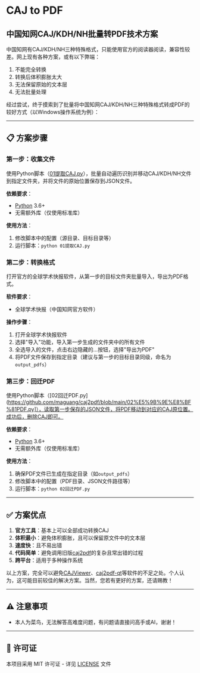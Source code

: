 # CAJ to PDF
## 中国知网CAJ/KDH/NH批量转PDF技术方案

中国知网有CAJ/KDH/NH三种特殊格式，只能使用官方的阅读器阅读，兼容性较差。网上现有各种方案，或有以下弊端：
1. 不能完全转换
2. 转换后体积膨胀太大
3. 无法保留原始的文本层
4. 无法批量处理

经过尝试，终于摸索到了批量将中国知网CAJ/KDH/NH三种特殊格式转成PDF的较好方式（以Windows操作系统为例）：

---

## 📋 方案步骤

### 第一步：收集文件
使用Python脚本（[01提取CAJ.py](https://github.com/maguang/caj2pdf/blob/main/01%E6%8F%90%E5%8F%96caj%20.py)），批量自动遍历识别并移动CAJ/KDH/NH文件到指定文件夹，并将文件的原始位置保存到JSON文件。

**依赖要求**：
- [Python](https://www.python.org/) 3.6+
- 无需额外库（仅使用标准库）

**使用方法**：
1. 修改脚本中的配置（源目录、目标目录等）
2. 运行脚本：`python 01提取CAJ.py`

### 第二步：转换格式
打开官方的全球学术快报软件，从第一步的目标文件夹批量导入，导出为PDF格式。

**软件要求**：
- 全球学术快报（中国知网官方软件）

**操作步骤**：
1. 打开全球学术快报软件
2. 选择"导入"功能，导入第一步生成的文件夹中的所有文件
3. 全选导入的文件，点击右边隐藏的...按钮，选择"导出为PDF"
4. 将PDF文件保存到指定目录（建议与第一步的目标目录同级，命名为`output_pdfs`）

### 第三步：回迁PDF
使用Python脚本（[02回迁PDF.py](https://github.com/maguang/caj2pdf/blob/main/02%E5%9B%9E%E8%BF%81PDF.py]），读取第一步保存的JSON文件，将PDF移动到对应的CAJ原位置。成功后，删除CAJ即可。

**依赖要求**：
- [Python](https://www.python.org/) 3.6+
- 无需额外库（仅使用标准库）

**使用方法**：
1. 确保PDF文件已生成在指定目录（如`output_pdfs`）
2. 修改脚本中的配置（PDF目录、JSON文件路径等）
3. 运行脚本：`python 02回迁PDF.py`

---

## ✅ 方案优点

1. **官方工具**：基本上可以全部成功转换CAJ
2. **体积最小**：避免体积膨胀，且可以保留原文件中的文本层
3. **速度快**：且不易出错
4. **代码简单**：避免调用旧版[caj2pdf](https://github.com/caj2pdf/caj2pdf)的复杂且常出错的过程
5. **跨平台**：适用于多种操作系统

以上方案，完全可以避免[CAJViewer](https://cajviewer.cnki.net/)、[caj2pdf-qt](https://github.com/sainnhe/caj2pdf-qt)等软件的不足之处。个人认为，这可能目前较佳的解决方案。当然，您若有更好的方案，还请赐教！

---

## ⚠️ 注意事项

- 本人为菜鸟，无法解答高难度问题，有问题请直接问高手或AI，谢谢！

---

## 📄 许可证

本项目采用 MIT 许可证 - 详见 [LICENSE](LICENSE) 文件

